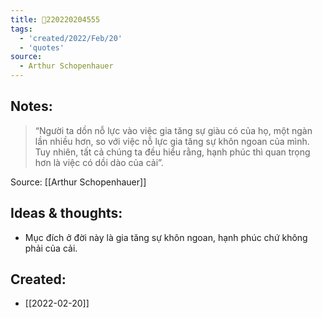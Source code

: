 ```yaml
---
title: 💬220220204555
tags:
  - 'created/2022/Feb/20'
  - 'quotes'
source:
  - Arthur Schopenhauer
---
```


## Notes:
> “Người ta dồn nỗ lực vào việc gia tăng sự giàu có của họ, một ngàn lần nhiều hơn, so với việc nỗ lực gia tăng sự khôn ngoan của mình. Tuy nhiên, tất cả chúng ta đều hiểu rằng, hạnh phúc thì quan trọng hơn là việc có dồi dào của cải”.

Source: [[Arthur Schopenhauer]]

## Ideas & thoughts:
- Mục đích ở đời này là gia tăng sự khôn ngoan, hạnh phúc chứ không phải của cải.
## Created:
- [[2022-02-20]]
